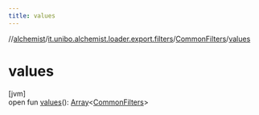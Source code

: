```yaml
---
title: values
---
```

//[alchemist](../../../index.html)/[it.unibo.alchemist.loader.export.filters](../index.html)/[CommonFilters](index.html)/[values](values.html)



# values



[jvm]\
open fun [values](values.html)(): [Array](https://kotlinlang.org/api/latest/jvm/stdlib/kotlin/-array/index.html)<[CommonFilters](index.html)>




